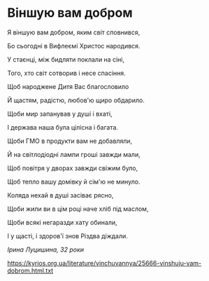 Віншую вам добром
================================================================

Я віншую вам добром, яким світ сповнився,

Бо сьогодні в Вифлеємі Христос народився.

У стаєнці, між бидляти поклали на сіні,

Того, хто світ сотворив і несе спасіння.

  

Щоб народжене Дитя Вас благословило

Й щастям, радістю, любов'ю щиро обдарило.

Щоби мир запанував у душі і вхаті,

І держава наша була цілісна і багата.

  

Щоби ГМО в продукти вам не добавляли,

Й на світлодіодні лампи гроші завжди мали,

Щоб повітря у дворах завжди свіжим було,

Щоб тепло вашу домівку й сім'ю не минуло.

  

Коляда нехай в душі засіває рясно,

Щоби жили ви в цім році наче хліб під маслом,

Щоби всякі негаразди хату обинали,

І у щасті, і здоров'ї знов Різдва діждали.

 _Ірина Луцишина, 32 роки_


https://kyrios.org.ua/literature/vinchuvannya/25666-vinshuju-vam-dobrom.html.txt
